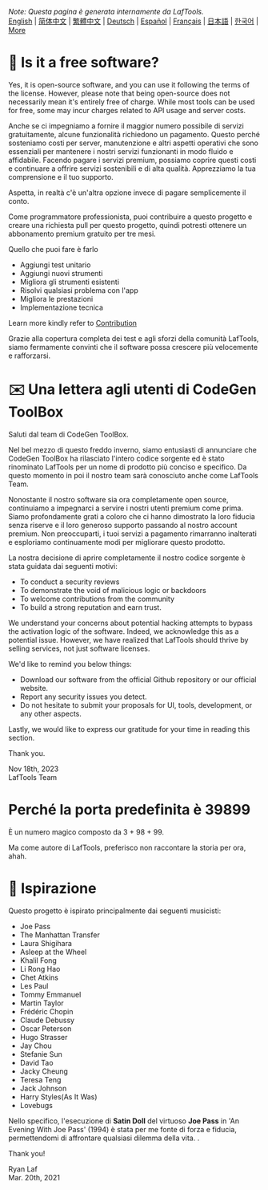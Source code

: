 <i>Note: Questa pagina è generata internamente da LafTools.</i> <br/> [English](/docs/en_US)  |  [简体中文](/docs/zh_CN)  |  [繁體中文](/docs/zh_HK)  |  [Deutsch](/docs/de)  |  [Español](/docs/es)  |  [Français](/docs/fr)  |  [日本語](/docs/ja)  |  [한국어](/docs/ko) | [More](/docs/) <br/>

# 🙋 Is it a free software?

Yes, it is open-source software, and you can use it following the terms of the license. However, please note that being open-source does not necessarily mean it's entirely free of charge. While most tools can be used for free, some may incur charges related to API usage and server costs.

Anche se ci impegniamo a fornire il maggior numero possibile di servizi gratuitamente, alcune funzionalità richiedono un pagamento. Questo perché sosteniamo costi per server, manutenzione e altri aspetti operativi che sono essenziali per mantenere i nostri servizi funzionanti in modo fluido e affidabile. Facendo pagare i servizi premium, possiamo coprire questi costi e continuare a offrire servizi sostenibili e di alta qualità. Apprezziamo la tua comprensione e il tuo supporto.

Aspetta, in realtà c'è un'altra opzione invece di pagare semplicemente il conto.

Come programmatore professionista, puoi contribuire a questo progetto e creare una richiesta pull per questo progetto, quindi potresti ottenere un abbonamento premium gratuito per tre mesi.

Quello che puoi fare è farlo

- Aggiungi test unitario
- Aggiungi nuovi strumenti
- Migliora gli strumenti esistenti
- Risolvi qualsiasi problema con l'app
- Migliora le prestazioni
- Implementazione tecnica

Learn more kindly refer to [Contribution](CONTRIBUTION.md)

Grazie alla copertura completa dei test e agli sforzi della comunità LafTools, siamo fermamente convinti che il software possa crescere più velocemente e rafforzarsi.

# ✉️ Una lettera agli utenti di CodeGen ToolBox

Saluti dal team di CodeGen ToolBox.

Nel bel mezzo di questo freddo inverno, siamo entusiasti di annunciare che CodeGen ToolBox ha rilasciato l'intero codice sorgente ed è stato rinominato LafTools per un nome di prodotto più conciso e specifico. Da questo momento in poi il nostro team sarà conosciuto anche come LafTools Team.

Nonostante il nostro software sia ora completamente open source, continuiamo a impegnarci a servire i nostri utenti premium come prima. Siamo profondamente grati a coloro che ci hanno dimostrato la loro fiducia senza riserve e il loro generoso supporto passando al nostro account premium. Non preoccuparti, i tuoi servizi a pagamento rimarranno inalterati e esploriamo continuamente modi per migliorare questo prodotto.

La nostra decisione di aprire completamente il nostro codice sorgente è stata guidata dai seguenti motivi:

- To conduct a security reviews
- To demonstrate the void of malicious logic or backdoors
- To welcome contributions from the community
- To build a strong reputation and earn trust.

We understand your concerns about potential hacking attempts to bypass the activation logic of the software. Indeed, we acknowledge this as a potential issue. However, we have realized that LafTools should thrive by selling services, not just software licenses.

We'd like to remind you below things:

- Download our software from the official Github repository or our official website.
- Report any security issues you detect.
- Do not hesitate to submit your proposals for UI, tools, development, or any other aspects.

Lastly, we would like to express our gratitude for your time in reading this section.

Thank you.

Nov 18th, 2023  
LafTools Team

# Perché la porta predefinita è 39899

È un numero magico composto da 3 + 98 + 99.

Ma come autore di LafTools, preferisco non raccontare la storia per ora, ahah.

# 🎷 Ispirazione

Questo progetto è ispirato principalmente dai seguenti musicisti:

- Joe Pass
- The Manhattan Transfer
- Laura Shigihara
- Asleep at the Wheel
- Khalil Fong
- Li Rong Hao
- Chet Atkins
- Les Paul
- Tommy Emmanuel
- Martin Taylor
- Frédéric Chopin
- Claude Debussy
- Oscar Peterson
- Hugo Strasser
- Jay Chou
- Stefanie Sun
- David Tao
- Jacky Cheung
- Teresa Teng
- Jack Johnson
- Harry Styles(As It Was)
- Lovebugs

Nello specifico, l'esecuzione di **Satin Doll** del virtuoso **Joe Pass** in 'An Evening With Joe Pass' (1994) è stata per me fonte di forza e fiducia, permettendomi di affrontare qualsiasi dilemma della vita. .

Thank you!

Ryan Laf  
Mar. 20th, 2021
